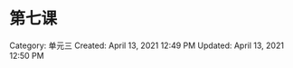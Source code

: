 # 第七课

Category: 单元三
Created: April 13, 2021 12:49 PM
Updated: April 13, 2021 12:50 PM

[](https://quizlet.com/33384837/sec3cl_chapter7%E8%B5%B0%E4%B8%8A%E7%BE%8E%E5%A5%BD%E7%9A%84%E4%BA%BA%E7%94%9F%E8%B7%AF-flash-cards/)